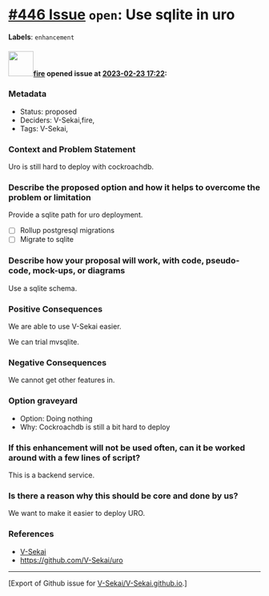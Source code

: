 # [\#446 Issue](https://github.com/V-Sekai/V-Sekai.github.io/issues/446) `open`: Use sqlite in uro
**Labels**: `enhancement`


#### <img src="https://avatars.githubusercontent.com/u/32321?u=c2e06a3d2b49a467aa907e54aa259516440267cc&v=4" width="50">[fire](https://github.com/fire) opened issue at [2023-02-23 17:22](https://github.com/V-Sekai/V-Sekai.github.io/issues/446):

### Metadata

- Status: proposed <!-- draft | proposed | rejected | accepted | deprecated | superseded by -->
- Deciders: V-Sekai,fire,
- Tags: V-Sekai,


### Context and Problem Statement

Uro is still hard to deploy with cockroachdb.

### Describe the proposed option and how it helps to overcome the problem or limitation

Provide a sqlite path for uro deployment.

- [ ] Rollup postgresql migrations
- [ ] Migrate to sqlite

### Describe how your proposal will work, with code, pseudo-code, mock-ups, or diagrams

Use a sqlite schema.

### Positive Consequences

We are able to use V-Sekai easier.

We can trial mvsqlite.

### Negative Consequences

We cannot get other features in.

### Option graveyard

- Option: Doing nothing
- Why: Cockroachdb is still a bit hard to deploy

### If this enhancement will not be used often, can it be worked around with a few lines of script?

This is a backend service.

### Is there a reason why this should be core and done by us?

We want to make it easier to deploy URO.

### References

- [V-Sekai](https://v-sekai.org/)
- https://github.com/V-Sekai/uro





-------------------------------------------------------------------------------



[Export of Github issue for [V-Sekai/V-Sekai.github.io](https://github.com/V-Sekai/V-Sekai.github.io).]
